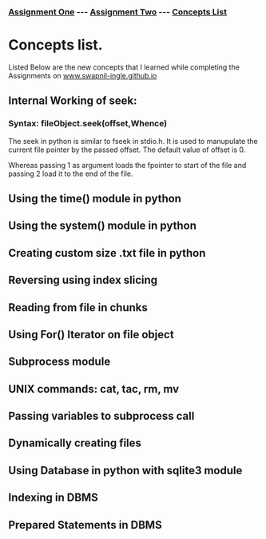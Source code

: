 ### [Assignment One](https://swapnil-ingle.github.io)  ---     [Assignment Two](https://swapnil-ingle.github.io/Ass2) --- [Concepts List](https://swapnil-ingle.github.io/Concepts)


# Concepts list. 

Listed Below are the new concepts that I learned while completing the Assignments on www.swapnil-ingle.github.io

## Internal Working of seek:

### Syntax: fileObject.seek(offset,Whence)

The seek in python is similar to fseek in stdio.h. It is used to manupulate the current file pointer by the passed offset.
The default value of offset is 0. 

Whereas passing 1 as argument loads the fpointer to start of the file and passing 2 load it to the end of the file.

## Using the time() module in python

## Using the system() module in python 

## Creating custom size .txt file in python

## Reversing using index slicing

## Reading from file in chunks

## Using For() Iterator on file object

## Subprocess module

## UNIX commands: cat, tac, rm, mv

## Passing variables to subprocess call

## Dynamically creating files

## Using Database in python with sqlite3 module

## Indexing in DBMS

## Prepared Statements in DBMS
